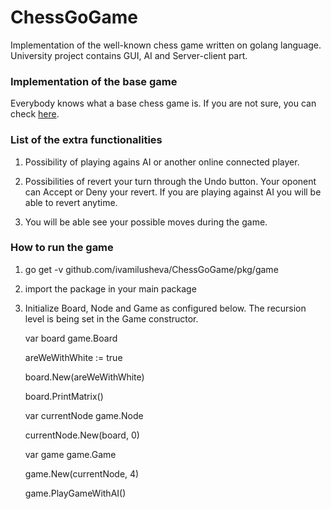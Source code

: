 # ChessGoGame
Implementation of the well-known chess game written on golang language. University project contains GUI, AI and Server-client part.

### Implementation of the base game

Everybody knows what a base chess game is. If you are not sure, you can check [here](https://en.wikipedia.org/wiki/Chess).

### List of the extra functionalities

1. Possibility of playing agains AI or another online connected player.

2. Possibilities of revert your turn through the Undo button. Your oponent can Accept or Deny your revert. If you are playing against AI you will be able to revert anytime.

3. You will be able see your possible moves during the game.

### How to run the game

1. go get -v github.com/ivamilusheva/ChessGoGame/pkg/game

2. import the package in your main package

3. Initialize Board, Node and Game as configured below. The recursion level is being set in the Game constructor.

	var board game.Board
	
	areWeWithWhite := true
	
	board.New(areWeWithWhite)
	
	board.PrintMatrix()
	
	var currentNode game.Node
	
	currentNode.New(board, 0)
	
	var game game.Game
	
	game.New(currentNode, 4)
	
	game.PlayGameWithAI()


